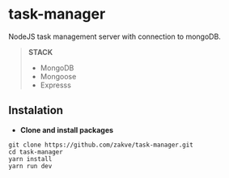 # task-manager
NodeJS task management server with connection to mongoDB.

> **STACK**
> - MongoDB
> - Mongoose
> - Expresss

## Instalation
*	**Clone and install packages**
```
git clone https://github.com/zakve/task-manager.git
cd task-manager
yarn install
yarn run dev
```
